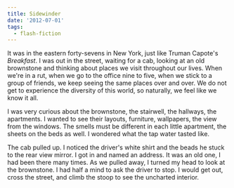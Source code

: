 ```yaml
---
title: Sidewinder
date: '2012-07-01'
tags:
  - flash-fiction
---
```


It was in the eastern forty-sevens in New York, just like Truman Capote's
_Breakfast_. I was out in the street, waiting for a cab, looking at an old
brownstone and thinking about places we visit throughout our lives. When we're
in a rut, when we go to the office nine to five, when we stick to a group of
friends, we keep seeing the same places over and over. We do not get
to experience the diversity of this world, so naturally, we feel like we know it
all.

<!-- truncate -->

I was very curious about the brownstone, the stairwell, the hallways, the
apartments. I wanted to see their layouts, furniture, wallpapers, the view from
the windows. The smells must be different in each little apartment, the sheets
on the beds as well. I wondered what the tap water tasted like.

The cab pulled up. I noticed the driver's white shirt and the beads he stuck to
the rear view mirror. I got in and named an address. It was an old one, I had
been there many times. As we pulled away, I turned my head to look at the
brownstone. I had half a mind to ask the driver to stop. I would get out, cross
the street, and climb the stoop to see the uncharted interior.
